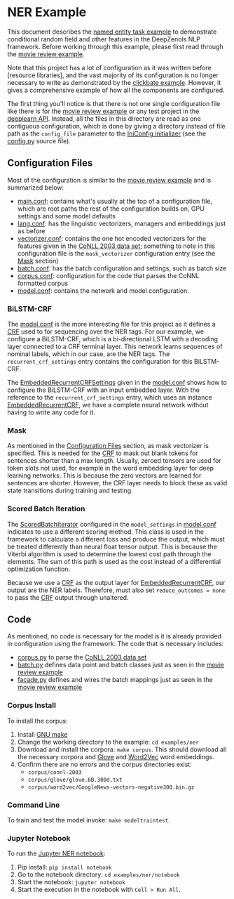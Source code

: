# NER Example

This document describes the [named entity task example] to demonstrate
conditional random field and other features in the DeepZenols NLP framework.
Before working through this example, please first read through the
[movie review example].

Note that this project has a lot of configuration as it was written before
[resource libraries], and the vast majority of its configuration is no longer
necessary to write as demonstrated by the [clickbate example](clickbate.md).
However, it gives a comprehensive example of how all the components are
configured.

The first thing you'll notice is that there is not one single configuration
file like there is for the [movie review example] or any test project in the
[deeplearn API].  Instead, all the files in this directory are read as one
contiguous configuration, which is done by giving a directory instead of file
path as the `config_file` parameter to the [IniConfig initializer] (see the
[config.py] source file).


## Configuration Files

Most of the configuration is similar to the [movie review example] and is
summarized below:

* [main.conf]: contains what's usually at the top of a configuration file,
  which are root paths the rest of the configuration builds on, GPU settings
  and some model defaults
* [lang.conf]: has the linguistic vectorizers, managers and embeddings just as
  before
* [vectorizer.conf]: contains the one hot encoded vectorizers for the features
  given in the [CoNLL 2003 data set]; something to note in this configuration
  file is the `mask_vectorizer` configuration entry (see the [Mask](#mask)
  section)
* [batch.conf]: has the batch configuration and settings, such as batch size
* [corpus.conf]: configuration for the code that parses the CoNNL formatted
  corpus
* [model.conf]: contains the network and model configuration.


### BiLSTM-CRF

The [model.conf] is the more interesting file for this project as it defines
a [CRF] used to for sequencing over the NER tags.  For our example, we
configure a BiLSTM-CRF, which is a bi-directional LSTM with a decoding layer
connected to a CRF terminal layer.  This network learns sequences of nominal
labels, which in our case, are the NER tags.  The `recurrent_crf_settings`
entry contains the configuration for this BiLSTM-CRF.

The [EmbeddedRecurrentCRFSettings] given in the [model.conf] shows how
to configure the BiLSTM-CRF with an input embedded layer.  With the reference
to the `recurrent_crf_settings` entry, which uses an instance
[EmbeddedRecurrentCRF], we have a complete neural network without having
to write any code for it.


### Mask

As mentioned in the [Configuration Files](#configuration-files) section, as
mask vectorizer is specified.  This is needed for the [CRF] to mask out blank
tokens for sentences shorter than a max length.  Usually, zeroed tensors are
used for token slots not used, for example in the word embedding layer for deep
learning networks.  This is because the zero vectors are learned for sentences
are shorter.  However, the CRF layer needs to block these as valid state
transitions during training and testing.


### Scored Batch Iteration

The [ScoredBatchIterator] configured in the `model_settings` in [model.conf]
indicates to use a different scoring method.  This class is used in the
framework to calculate a different loss and produce the output, which must be
treated differently than neural float tensor output.  This is because the
Viterbi algorithm is used to determine the lowest cost path through the
elements.  The sum of this path is used as the cost instead of a differential
optimization function.

Because we use a [CRF] as the output layer for [EmbeddedRecurrentCRF], our
output are the NER labels.  Therefore, must also set `reduce_outcomes = none`
to pass the [CRF] output through unaltered.


## Code

As mentioned, no code is necessary for the model is it is already provided in
configuration using the framework.  The code that is necessary includes:
* [corpus.py] to parse the [CoNLL 2003 data set]
* [batch.py] defines data point and batch classes just as seen in the [movie
  review example]
* [facade.py] defines and wires the batch mappings just as seen in the [movie
  review example]


### Corpus Install

To install the corpus:
1. Install [GNU make](https://www.gnu.org/software/make/)
1. Change the working directory to the example: `cd examples/ner`
1. Download and install the corpora: `make corpus`.  This should download all
   the necessary corpora and [Glove] and [Word2Vec] word embeddings.
1. Confirm there are no errors and the corpus directories exist:
   * `corpus/connl-2003`
   * `corpus/glove/glove.6B.300d.txt`
   * `corpus/word2vec/GoogleNews-vectors-negative300.bin.gz`


### Command Line

To train and test the model invoke: `make modeltraintest`.


### Jupyter Notebook

To run the [Jupyter NER notebook]:
1. Pip install: `pip install notebook`
1. Go to the notebook directory: `cd examples/ner/notebook`
1. Start the notebook: `jupyter notebook`
1. Start the execution in the notebook with `Cell > Run All`.


<!-- links -->

[Glove]: https://nlp.stanford.edu/projects/glove/
[Word2Vec]: https://code.google.com/archive/p/word2vec/
[CoNLL 2003 data set]: https://www.clips.uantwerpen.be/conll2003/ner/

[named entity task example]: https://github.com/plandes/deepnlp/blob/master/example/ner
[movie review example]: movie-example.html

[deeplearn API]: https://plandes.github.io/deeplearn/index.html
[config.py]: https://github.com/plandes/deepnlp/blob/master/example/ner/src/ner/config.py
[corpus.py]: https://github.com/plandes/deepnlp/blob/master/example/ner/src/ner/corpus.py
[batch.py]: https://github.com/plandes/deepnlp/blob/master/example/ner/src/ner/batch.py
[facade.py]: https://github.com/plandes/deepnlp/blob/master/example/ner/src/ner/facade.py

[batch.conf]: https://github.com/plandes/deepnlp/blob/master/example/ner/resources/batch.conf
[model.conf]: https://github.com/plandes/deepnlp/blob/master/example/ner/resources/model.conf
[vectorizer.conf]: https://github.com/plandes/deepnlp/blob/master/example/ner/resources/vectorizer.conf
[main.conf]: https://github.com/plandes/deepnlp/blob/master/example/ner/resources/main.conf
[lang.conf]: https://github.com/plandes/deepnlp/blob/master/example/ner/resources/lang.conf
[corpus.conf]: https://github.com/plandes/deepnlp/blob/master/example/ner/resources/corpus.conf

[Jupyter NER notebook]: https://github.com/plandes/deepnlp/blob/master/example/ner/notebook/ner.ipynb

[ExtendedInterpolationEnvConfig]: https://plandes.github.io/util/api/zensols.config.html#zensols.config.iniconfig.ExtendedInterpolationEnvConfig
[IniConfig initializer]: https://plandes.github.io/util/api/zensols.config.html#zensols.config.iniconfig.IniConfig.__init__
[CRF]: https://plandes.github.io/deeplearn/api/zensols.deeplearn.layer.html#zensols.deeplearn.layer.crf.CRF
[ScoredBatchIterator]: https://plandes.github.io/deeplearn/api/zensols.deeplearn.model.html#zensols.deeplearn.model.batchiter.ScoredBatchIterator
[EmbeddedRecurrentCRFSettings]: ../api/zensols.deepnlp.layer.html#zensols.deepnlp.layer.embrecurcrf.EmbeddedRecurrentCRFSettings
[EmbeddedRecurrentCRF]: ../api/zensols.deepnlp.layer.html#zensols.deepnlp.layer.embrecurcrf.EmbeddedRecurrentCRF
